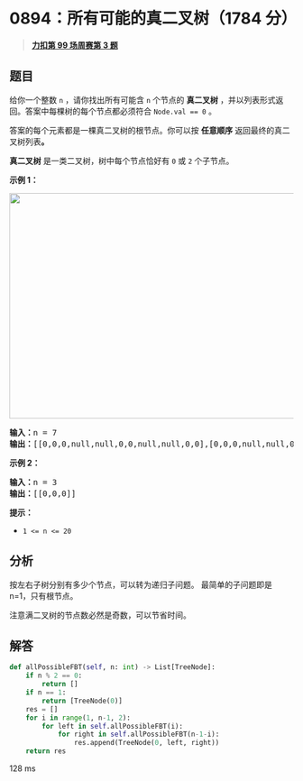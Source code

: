 # 0894：所有可能的真二叉树（1784 分）


> <u>**[力扣第 99 场周赛第 3 题](https://leetcode.cn/problems/all-possible-full-binary-trees/)**</u>

## 题目

<p>给你一个整数 <code>n</code> ，请你找出所有可能含 <code>n</code> 个节点的 <strong>真二叉树</strong> ，并以列表形式返回。答案中每棵树的每个节点都必须符合 <code>Node.val == 0</code> 。</p>

<p>答案的每个元素都是一棵真二叉树的根节点。你可以按 <strong>任意顺序</strong> 返回最终的真二叉树列表<strong>。</strong></p>

<p><strong>真二叉树</strong> 是一类二叉树，树中每个节点恰好有 <code>0</code> 或 <code>2</code> 个子节点。</p>



<p><strong>示例 1：</strong></p>
<img alt="" src="https://s3-lc-upload.s3.amazonaws.com/uploads/2018/08/22/fivetrees.png" style="width: 700px; height: 400px;" />
<pre>
<strong>输入：</strong>n = 7
<strong>输出：</strong>[[0,0,0,null,null,0,0,null,null,0,0],[0,0,0,null,null,0,0,0,0],[0,0,0,0,0,0,0],[0,0,0,0,0,null,null,null,null,0,0],[0,0,0,0,0,null,null,0,0]]
</pre>

<p><strong>示例 2：</strong></p>

<pre>
<strong>输入：</strong>n = 3
<strong>输出：</strong>[[0,0,0]]
</pre>



<p><strong>提示：</strong></p>

<ul>
<li><code>1 &lt;= n &lt;= 20</code></li>
</ul>


## 分析

按左右子树分别有多少个节点，可以转为递归子问题。
最简单的子问题即是 n=1，只有根节点。

注意满二叉树的节点数必然是奇数，可以节省时间。

## 解答

```python
def allPossibleFBT(self, n: int) -> List[TreeNode]:
    if n % 2 == 0:
        return []
    if n == 1:
        return [TreeNode(0)]
    res = []
    for i in range(1, n-1, 2):
        for left in self.allPossibleFBT(i):
            for right in self.allPossibleFBT(n-1-i):
                res.append(TreeNode(0, left, right))
    return res
```

128 ms

